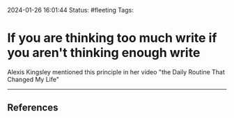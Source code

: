 2024-01-26 16:01:44
Status: #fleeting
Tags: 
# If you are thinking too much write if you aren't thinking enough write

Alexis Kingsley mentioned this principle in her video "the Daily Routine That Changed My Life"

---

## References
